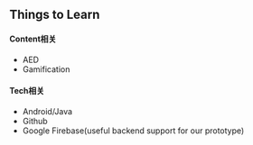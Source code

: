 ## Things to Learn

#### Content相关

- AED
- Gamification

#### Tech相关

- Android/Java
- Github
- Google Firebase(useful backend support for our prototype)